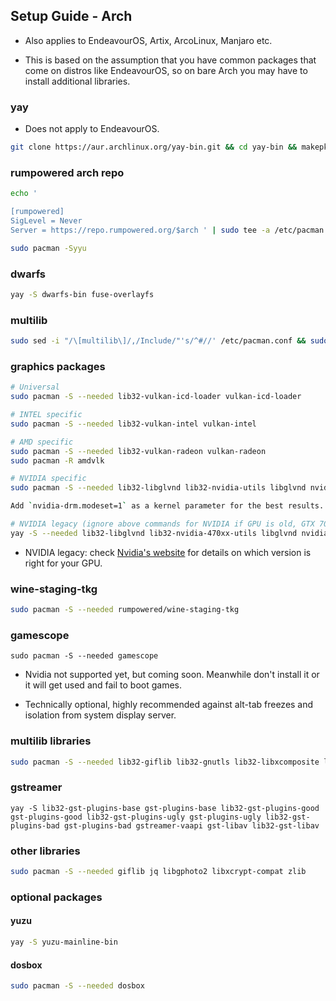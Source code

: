 <h2>Setup Guide - Arch</h2>

- Also applies to EndeavourOS, Artix, ArcoLinux, Manjaro etc.

- This is based on the assumption that you have common packages that come on distros like EndeavourOS, so on bare Arch you may have to install additional libraries.

### yay
- Does not apply to EndeavourOS.
```sh
git clone https://aur.archlinux.org/yay-bin.git && cd yay-bin && makepkg -si
```

### rumpowered arch repo
```sh
echo '

[rumpowered]
SigLevel = Never
Server = https://repo.rumpowered.org/$arch ' | sudo tee -a /etc/pacman.conf

sudo pacman -Syyu
```

### dwarfs
```sh
yay -S dwarfs-bin fuse-overlayfs
```

### multilib
```sh
sudo sed -i "/\[multilib\]/,/Include/"'s/^#//' /etc/pacman.conf && sudo pacman -Syyu
```

### graphics packages

```sh
# Universal
sudo pacman -S --needed lib32-vulkan-icd-loader vulkan-icd-loader

# INTEL specific
sudo pacman -S --needed lib32-vulkan-intel vulkan-intel

# AMD specific
sudo pacman -S --needed lib32-vulkan-radeon vulkan-radeon
sudo pacman -R amdvlk

# NVIDIA specific
sudo pacman -S --needed lib32-libglvnd lib32-nvidia-utils libglvnd nvidia

Add `nvidia-drm.modeset=1` as a kernel parameter for the best results.

# NVIDIA legacy (ignore above commands for NVIDIA if GPU is old, GTX 700 etc)
yay -S --needed lib32-libglvnd lib32-nvidia-470xx-utils libglvnd nvidia-470xx-dkms
```

- NVIDIA legacy: check [Nvidia's  website](https://nvidia.custhelp.com/app/answers/detail/a_id/3142) for details on which version is right for your GPU.

### wine-staging-tkg
```sh
sudo pacman -S --needed rumpowered/wine-staging-tkg
```

### gamescope

```
sudo pacman -S --needed gamescope
```

- Nvidia not supported yet, but coming soon. Meanwhile don't install it or it will get used and fail to boot games.

- Technically optional, highly recommended against alt-tab freezes and isolation from system display server.

### multilib libraries

```sh
sudo pacman -S --needed lib32-giflib lib32-gnutls lib32-libxcomposite lib32-libxinerama lib32-libxslt lib32-mpg123 lib32-v4l-utils lib32-alsa-lib lib32-alsa-plugins lib32-libpulse lib32-openal lib32-zlib
```

### gstreamer
```
yay -S lib32-gst-plugins-base gst-plugins-base lib32-gst-plugins-good gst-plugins-good lib32-gst-plugins-ugly gst-plugins-ugly lib32-gst-plugins-bad gst-plugins-bad gstreamer-vaapi gst-libav lib32-gst-libav
```

### other libraries
```sh
sudo pacman -S --needed giflib jq libgphoto2 libxcrypt-compat zlib
```

### optional packages

#### yuzu

```sh
yay -S yuzu-mainline-bin
```
#### dosbox
```sh
sudo pacman -S --needed dosbox
```
